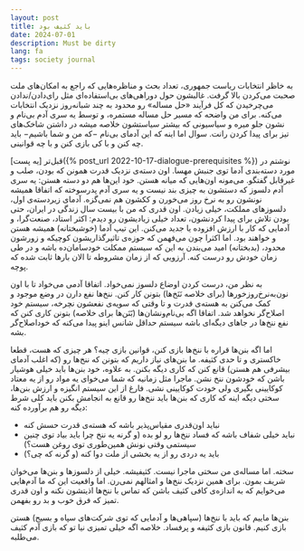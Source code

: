 ```yaml
---
layout: post
title: باید کثیف بود
date: 2024-07-01
description: Must be dirty
lang: fa
tags: society journal
---
```


به خاظر انتخابات ریاست جمهوری، تعداد بحث و مناظره‌هایی که راجع به امکان‌های ملت صحبت می‌کردن بالا گرفت. غالبشون حول دوراهی‌های بی‌استفاده‌ای مثل رای‌دادن/ندادن می‌چرخیدن که کل فرآیند «حل مساله» رو محدود به چند شبانه‌روز نزدیک انتخابات می‌کنه. برای من واضحه که مسیر حل مساله مستمره، و توسط یه سری آدم بی‌نام و نشون جلو میره و سیاسیونی که بیشتر سیاستشون خلاصه میشه در داشتن شاخک‌های تیز برای پیدا کردن رانت. سوال اما اینه که این آدمای بی‌نام −که من و شما باشیم− باید چه کنن و با کی بازی کنن و با چه قوانینی. 

 قبل‌تر [یه پست]({% post_url 2022-10-17-dialogue-prerequisites %}) نوشتم در مورد دسته‌بندی آدما توی جنبش مهسا. اون دسته‌ی نزدیک قدرت همونن که بودن، صلب و غیرقابل گفتگو. می‌مونه اون‌هایی که میانه‌ هستن. خود این‌ها هم دو دسته هستن: یه سری آدم دلسوز که دستشون به چیزی بند نیست و یه سری آدم پدرسوخته که اتفاقا همیشه نونشون رو به نرخ روز می‌خورن و ککشون هم نمی‌گزه. آدمای زیردسته‌ی اول، دلسوزهای مملکت، خیلی زیادن. اون قدری که من با بیست سال زندگی در ایران، حتی بودن تلاش برای پیدا کردنشون، تعداد خیلی زیادیشون رو دیدم: اکثر استاد، صنعت‌گرا، و آدمایی که کار با ارزش افزوده‌ یا جدید می‌کنن. این تیپ آدما (خوشبختانه) همیشه هستن و خواهند بود. اما اکثرا چون می‌فهمن که حوزه‌ی تاثیرگذاریشون کوچیکه و زورشون محدود، (بدبختانه) امید می‌بندن به این که سیستم ممکلت خودسامان‌ده باشه و در طی زمان خودش رو درست کنه. آرزویی که از زمان مشروطه تا الان بارها ثابت شده که پوچه. 
 
 به نظر من، درست کردن اوضاع دلسوز نمی‌خواد. اتفاقا آدمی می‌خواد تا با اون نون‌به‌نرخ‌روزخورها (برای خلاصه نَنَخ‌ها) بتونن کار کنن. ننخ‌ها نفع دارن در وضع موجود و کمک می‌کنن به هسته‌ی قدرت و تا وقتی که سویه‌ی نفعشون نچرخه، سیستم خود اصلاح‌گر نخواهد شد. اتفاقا اگه بی‌نام‌ونشان‌ها (بََنَن‌ها برای خلاصه) بتونن کاری کنن که نفع ننخ‌ها در جاهای دیگه‌ای باشه سیستم حداقل شانس اینو پیدا می‌کنه که خوداصلاح‌گر بشه. 
 
 اما اگه بنن‌ها قراره با ننخ‌ها بازی کنن، قوانین بازی چیه؟ هر چیزی که هست، قطعا خاکستری و تا حدی کثیفه. ما بنن‌های نیاز داریم که بتونن که ننخ‌ها رو (که اغلب آدمای بیشرفی هم هستن) قانع کنن که کاری دیگه بکنن. به علاوه، خود بنن‌ها باید خیلی هوشیار باشن که خودشون ننخ نشن. ماجرا مثل زمانیه که شما می‌خوای یه مواد رو از یه معتاد کوکایینی بگیری ولی خودت کوکایینی نشی. فارغ از این‌ سیستم انگیزه و ارزش بنن‌ها، سختی دیگه اینه که کاری که بنن‌ها باید ننخ‌ها رو قانع به انجامش بکنن باید کلی شرط دیگه رو هم برآورده کنه:
 
 - نباید اون‌قدری مقیاس‌پذیر باشه که هسته‌ی قدرت حسش کنه
 - نباید خیلی شفاف باشه که فساد ننخ‌ها رو لو بده (و گرنه یه ننخ چرا باید بیاد توی چنین سیستمی وقتی نونش همین‌طوری توی روغن هست؟)
 - باید یه دردی رو از یه بخشی از ملت دوا کنه (و گرنه که چی؟)
 
 سخته. اما مساله‌ی من سختی ماجرا نیست. کثیفیشه. خیلی از دلسوزها و بنن‌ها می‌خوان شریف بمون. برای همین نزدیک ننخ‌ها و امثالهم نمی‌رن. اما واقعیت این که ما آدم‌هایی می‌خوایم که به اندازه‌ی کافی کثیف باشن که تماس با ننخ‌ها اذیتشون نکنه و اون قدری تمیز که فرق خوب و بد رو بفهمن. 
 
 بنن‌ها ماییم که باید با ننخ‌ها (سپاهی‌ها و آدمایی که توی شرکت‌های سپاه و بسیج) هستن بازی کنیم. قانون بازی کثیفه و پرفساد. خلاصه اگه خیلی تمیزی نیا تو که بازی آدم کثیف می‌طلبه.  
